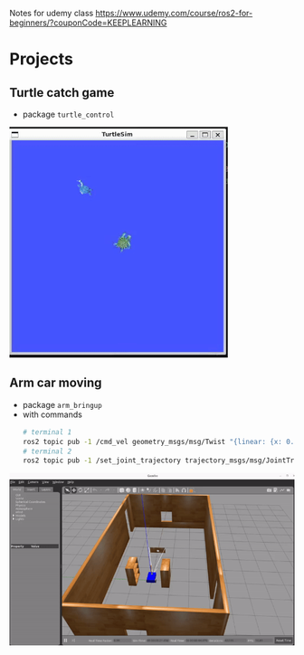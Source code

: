 Notes for udemy class https://www.udemy.com/course/ros2-for-beginners/?couponCode=KEEPLEARNING

# Projects
## Turtle catch game
- package `turtle_control`

![](/rm_resources/turtle_catch.gif)
## Arm car moving
- package `arm_bringup`
- with commands
    ```bash
    # terminal 1
    ros2 topic pub -1 /cmd_vel geometry_msgs/msg/Twist "{linear: {x: 0.1}, angular: {z: 0.01}}"
    # terminal 2
    ros2 topic pub -1 /set_joint_trajectory trajectory_msgs/msg/JointTrajectory "{header: {frame_id: base_footprint}, joint_names: [base_forearm_joint, forearm_hand_joint], points: [{positions: [0.5,0.3]}]}"
    ```

![](/rm_resources/arm_car.gif)
